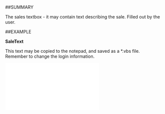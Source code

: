 

##SUMMARY

The sales textbox - it may contain text describing the sale. Filled out by the user.


##EXAMPLE

**SaleText**

This text may be copied to the notepad, and saved as a *.vbs file. Remember to change the login information.

![](../../Examples/vbs/SOSale.SaleText.vbs.txt)





